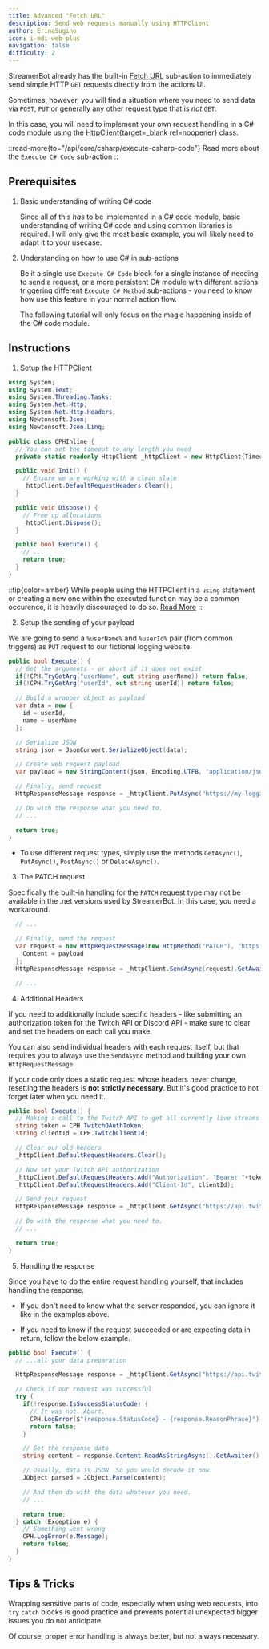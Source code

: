```yaml
---
title: Advanced "Fetch URL"
description: Send web requests manually using HTTPClient.
author: ErinaSugino
icon: i-mdi-web-plus
navigation: false
difficulty: 2
---
```


StreamerBot already has the built-in [Fetch URL](/api/sub-actions/core/network/fetch-url) sub-action to immediately send simple HTTP `GET` requests directly from the actions UI.

Sometimes, however, you will find a situation where you need to send data via `POST`, `PUT` or generally any other request type that is *not* `GET`.

In this case, you will need to implement your own request handling in a C# code module using the [HttpClient](https://learn.microsoft.com/en-us/dotnet/api/system.net.http.httpclient?view=net-9.0){target=_blank rel=noopener} class.

::read-more{to="/api/core/csharp/execute-csharp-code"}
Read more about the `Execute C# Code` sub-action
::

## Prerequisites

1. Basic understanding of writing C# code

    Since all of this *has* to be implemented in a C# code module, basic understanding of writing C# code and using common libraries is required. I will only give the most basic example, you will likely need to adapt it to your usecase.

2. Understanding on how to use C# in sub-actions

    Be it a single use `Execute C# Code` block for a single instance of needing to send a request, or a more persistent C# module with different actions triggering different `Execute C# Method` sub-actions - you need to know how use this feature in your normal action flow.

    The following tutorial will only focus on the magic happening inside of the C# code module.

## Instructions

1. Setup the HTTPClient

  ```cs [Basic Setup]
  using System;
  using System.Text;
  using System.Threading.Tasks;
  using System.Net.Http;
  using System.Net.Http.Headers;
  using Newtonsoft.Json;
  using Newtonsoft.Json.Linq;

  public class CPHInline {
    // You can set the timeout to any length you need
    private static readonly HttpClient _httpClient = new HttpClient{Timeout = TimeSpan.FromSeconds(30)};

    public void Init() {
      // Ensure we are working with a clean slate
      _httpClient.DefaultRequestHeaders.Clear();
    }

    public void Dispose() {
      // Free up allocations
      _httpClient.Dispose();
    }

    public bool Execute() {
      // ...
      return true;
    }
  }
  ```

  ::tip{color=amber}
  While people using the HTTPClient in a `using` statement or creating a new one within the executed function may be a common occurence, it is heavily discouraged to do so. [Read More](https://extensions.streamer.bot/t/httpclient-and-you/1369)
  ::

2. Setup the sending of your payload

  We are going to send a `%userName%` and `%userId%` pair (from common triggers) as `PUT` request to our fictional logging website.

  ```cs [Send PUT payload in Execute method]
  public bool Execute() {
    // Get the arguments - or abort if it does not exist
    if(!CPH.TryGetArg("userName", out string userName)) return false;
    if(!CPH.TryGetArg("userId", out string userId)) return false;

    // Build a wrapper object as payload
    var data = new {
      id = userId,
      name = userName
    };

    // Serialize JSON
    string json = JsonConvert.SerializeObject(data);

    // Create web request payload
    var payload = new StringContent(json, Encoding.UTF8, "application/json");

    // Finally, send request
    HttpResponseMessage response = _httpClient.PutAsync("https://my-logging-server.com", payload).GetAwaiter().GetResult();

    // Do with the response what you need to.
    // ...

    return true;
  }
  ```

  - To use different request types, simply use the methods `GetAsync()`, `PutAsync()`, `PostAsync()` or `DeleteAsync()`.

3. The PATCH request

  Specifically the built-in handling for the `PATCH` request type may not be available in the .net versions used by StreamerBot. In this case, you need a workaround.

  ```cs [PATCH workaround]
    // ...

    // Finally, send the request
    var request = new HttpRequestMessage(new HttpMethod("PATCH"), "https://my-logging-server.com"){
      Content = payload
    };
    HttpResponseMessage response = _httpClient.SendAsync(request).GetAwaiter().GetResult();

    // ...
  ```

4. Additional Headers

  If you need to additionally include specific headers - like submitting an authorization token for the Twitch API or Discord API - make sure to clear and set the headers on each call you make.
  
  You can also send individual headers with each request itself, but that requires you to always use the `SendAsync` method and building your own `HttpRequestMessage`.

  If your code only does a static request whose headers never change, resetting the headers is **not strictly necessary**. But it's good practice to not forget later when you need it.

  ```cs [Header management]
  public bool Execute() {
    // Making a call to the Twitch API to get all currently live streams
    string token = CPH.TwitchOAuthToken;
    string clientId = CPH.TwitchClientId;

    // Clear our old headers
    _httpClient.DefaultRequestHeaders.Clear();

    // Now set your Twitch API authorization
    _httpClient.DefaultRequestHeaders.Add("Authorization", "Bearer "+token);
    _httpClient.DefaultRequestHeaders.Add("Client-Id", clientId);

    // Send your request
    HttpResponseMessage response = _httpClient.GetAsync("https://api.twitch.tv/helix/streams").GetAwaiter().GetResult();

    // Do with the response what you need to.
    // ...

    return true;
  }
  ```

5. Handling the response

  Since you have to do the entire request handling yourself, that includes handling the response.
  
  - If you don't need to know what the server responded, you can ignore it like in the examples above.
  
  - If you need to know if the request succeeded or are expecting data in return, follow the below example.

  ```cs [Response handling]
  public bool Execute() {
    // ...all your data preparation

    HttpResponseMessage response = _httpClient.GetAsync("https://api.twitch.tv/helix/streams").GetAwaiter().GetResult();

    // Check if our request was successful
    try {
      if(!response.IsSuccessStatusCode) {
        // It was not. Abort.
        CPH.LogError($"{response.StatusCode} - {response.ReasonPhrase}");
        return false;
      }

      // Get the response data
      string content = response.Content.ReadAsStringAsync().GetAwaiter().GetResult();

      // Usually, data is JSON. So you would decode it now.
      JObject parsed = JObject.Parse(content);

      // And then do with the data whatever you need.
      // ...

      return true;
    } catch (Exception e) {
      // Something went wrong
      CPH.LogError(e.Message);
      return false;
    }
  }
  ```

## Tips & Tricks

Wrapping sensitive parts of code, especially when using web requests, into `try` `catch` blocks is good practice and prevents potential unexpected bigger issues you do not anticipate.

Of course, proper error handling is always better, but not always necessary.